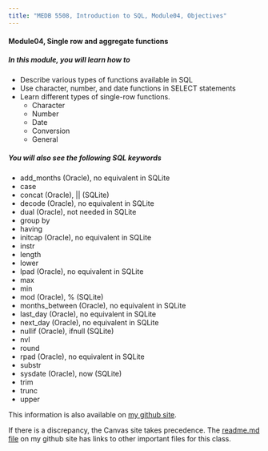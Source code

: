 ```yaml
---
title: "MEDB 5508, Introduction to SQL, Module04, Objectives"
---
```


#### Module04, Single row and aggregate functions

##### In this module, you will learn how to

+ Describe various types of functions available in SQL
+ Use character, number, and date functions in SELECT statements
+ Learn different types of single-row functions.
  + Character
  + Number
  + Date
  + Conversion
  + General
  
##### You will also see the following SQL keywords

+ add_months (Oracle), no equivalent in SQLite
+ case
+ concat (Oracle), || (SQLite)
+ decode (Oracle), no equivalent in SQLite
+ dual (Oracle), not needed in SQLite
+ group by
+ having
+ initcap (Oracle), no equivalent in SQLite
+ instr
+ length
+ lower
+ lpad (Oracle), no equivalent in SQLite
+ max
+ min
+ mod (Oracle), % (SQLite)
+ months_between (Oracle), no equivalent in SQLite
+ last_day (Oracle), no equivalent in SQLite
+ next_day (Oracle), no equivalent in SQLite
+ nullif (Oracle), ifnull (SQLite)
+ nvl
+ round
+ rpad (Oracle), no equivalent in SQLite
+ substr
+ sysdate (Oracle), now (SQLite)
+ trim
+ trunc
+ upper

<!---my git--->
This information is also available on [my github site][thisf].

If there is a discrepancy, the Canvas site takes precedence. The [readme.md file][mygit] on my github site has links to other important files for this class.

[thisf]: https://github.com/pmean/introduction-to-sql/blob/master/modules/5508-04-objectives.md
[mygit]: https://github.com/pmean/introduction-to-sql/blob/master/README.md
<!---my git--->
